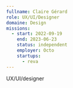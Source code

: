 ```yaml
---
fullname: Claire Gérard
role: UX/UI/Designer
domaine: Design
missions:
  - start: 2022-09-19
    end: 2023-06-23
    status: independent
    employer: Octo
    startups:
      - reva
---
```

UX/UI/designer